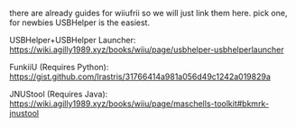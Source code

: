 there are already guides for wiiufrii so we will just link them here. pick one, for newbies USBHelper is the easiest.

USBHelper+USBHelper Launcher:
https://wiki.agilly1989.xyz/books/wiiu/page/usbhelper-usbhelperlauncher

FunkiiU (Requires Python): 
https://gist.github.com/Irastris/31766414a981a056d49c1242a019829a

JNUStool (Requires Java):
https://wiki.agilly1989.xyz/books/wiiu/page/maschells-toolkit#bkmrk-jnustool